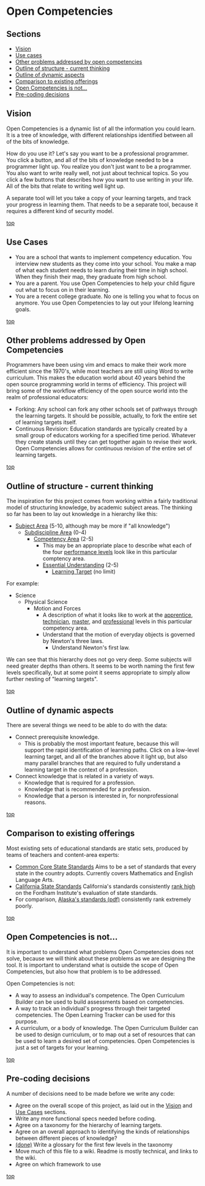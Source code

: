 <a name="top"></a>Open Competencies
===

Sections
---
- [Vision](#vision)
- [Use cases](#use_cases)
- [Other problems addressed by open competencies](#other_problems)
- [Outline of structure - current thinking](#structure_outline)
- [Outline of dynamic aspects](#dynamic_outline)
- [Comparison to existing offerings](#comparison_existing)
- [Open Competencies is not...](#is_not)
- [Pre-coding decisions](#pre_coding_decisions)

<a name="vision"></a>Vision
-------
Open Competencies is a dynamic list of all the information you could learn.  It is a tree of knowledge, with different relationships identified between all of the bits of knowledge.

How do you use it?  Let's say you want to be a professional programmer.  You click a button, and all of the bits of knowledge needed to be a programmer light up.  You realize you don't just want to be a programmer.  You  also want to write really well, not just about technical topics.  So you click a few buttons that describes how you want to use writing in your life.  All of the bits that relate to writing well light up.

A separate tool will let you take a copy of your learning targets, and track your progress in learning them.  That needs to be a separate tool, because it requires a different kind of security model.

[top](#top)

<a name="use_cases"></a>Use Cases
---------
- You are a school that wants to implement competency education.  You interview new students as they come into your school.  You make a map of what each student needs to learn during their time in high school.  When they finish their map, they graduate from high school.
- You are a parent.  You use Open Competencies to help your child figure out what to focus on in their learning.
- You are a recent college graduate.  No one is telling you what to focus on anymore.  You use Open Competencies to lay out your lifelong learning goals.

[top](#top)

<a name="other_problems"></a>Other problems addressed by Open Competencies
---
Programmers have been using vim and emacs to make their work more efficient since the 1970's, while most teachers are still using Word to write curriculum.  This makes the education world about 40 years behind the open source programming world in terms of efficiency.  This project will bring some of the workflow efficiency of the open source world into the realm of professional educators:
- Forking:  Any school can fork any other schools set of pathways through the learning targets.  It should be possible, actually, to fork the entire set of learning targets itself.
- Continuous Revision:  Education standards are typically created by a small group of educators working for a specified time period.  Whatever they create stands until they can get together again to revise their work.  Open Competencies allows for continuous revision of the entire set of learning targets.

[top](#top)

<a name="structure_outline"></a>Outline of structure - current thinking
---
The inspiration for this project comes from working within a fairly traditional model of structuring knowledge, by academic subject areas.  The thinking so far has been to lay out knowledge in a hierarchy like this:
- [Subject Area](https://github.com/openlearningtools/opencompetencies/blob/master/GLOSSARY.md#subject) (5-10, although may be more if "all knowledge")
    - [Subdiscipline Area](https://github.com/openlearningtools/opencompetencies/blob/master/GLOSSARY.md#subdiscipline_area) (0-4)
        - [Competency Area](https://github.com/openlearningtools/opencompetencies/blob/master/GLOSSARY.md#competency_area) (2-5)
            - This may be an appropriate place to describe what each of the four [performance levels](https://github.com/openlearningtools/opencompetencies/blob/master/GLOSSARY.md#performance_level) look like in this particular comptency area.
            - [Essential Understanding](https://github.com/openlearningtools/opencompetencies/blob/master/GLOSSARY.md#essential_understanding) (2-5)
                - [Learning Target](https://github.com/openlearningtools/opencompetencies/blob/master/GLOSSARY.md#learning_target) (no limit)

For example:
- Science
    - Physical Science
        - Motion and Forces
            - A description of what it looks like to work at the [apprentice](https://github.com/openlearningtools/opencompetencies/blob/master/GLOSSARY.md#apprentice), [technician](https://github.com/openlearningtools/opencompetencies/blob/master/GLOSSARY.md#technician), [master](https://github.com/openlearningtools/opencompetencies/blob/master/GLOSSARY.md#master), and [professional](https://github.com/openlearningtools/opencompetencies/blob/master/GLOSSARY.md#professional) levels in this particular competency area.
            - Understand that the motion of everyday objects is governed by Newton's three laws.
                - Understand Newton's first law.

We can see that this hierarchy does not go very deep.  Some subjects will need greater depths than others.  It seems to be worth naming the first few levels specifically, but at some point it seems appropriate to simply allow further nesting of "learning targets".

[top](#top)

<a name="dynamic_outline"></a>Outline of dynamic aspects
---
There are several things we need to be able to do with the data:
- Connect prerequisite knowledge.
    - This is probably the most important feature, because this will support the rapid identification of learning paths.  Click on a low-level learning target, and all of the branches above it light up, but also many parallel branches that are required to fully understand a learning target in the context of a profession.
- Connect knowledge that is related in a variety of ways.
    - Knowledge that is required for a profession.
    - Knowledge that is recommended for a profession.
    - Knowledge that a person is interested in, for nonprofessional reasons.

[top](#top)

<a name="comparison_existing"></a>Comparison to existing offerings
---
Most existing sets of educational standards are static sets, produced by teams of teachers and content-area experts:
- [Common Core State Standards](http://www.corestandards.org/) Aims to be a set of standards that every state in the country adopts.  Currently covers Mathematics and English Language Arts.
- [California State Standards](http://www.cde.ca.gov/be/st/ss/) California's standards consistently [rank high](http://standards.educationgadfly.net/) on the Fordham Institute's evaluation of state standards.
- For comparison, [Alaska's standards (pdf)](http://www.eed.state.ak.us/standards/pdf/standards.pdf) consistently rank extremely poorly.

[top](#top)

<a name="is_not"></a>Open Competencies is not...
---
It is important to understand what problems Open Competencies does not solve, because we will think about these problems as we are designing the tool.  It is important to understand what is outside the scope of Open Competencies, but also how that problem is to be addressed.

Open Competencies is not:
- A way to assess an individual's competence.  The Open Curriculum Builder can be used to build assessments based on competencies.
- A way to track an individual's progress through their targeted competencies.  The Open Learning Tracker can be used for this purpose.
- A curriculum, or a body of knowledge.  The Open Curriculum Builder can be used to design curriculum, or to map out a set of resources that can be used to learn a desired set of competencies.  Open Competencies is just a set of targets for your learning.

[top](#top)

<a name="pre_coding_decisions"></a>Pre-coding decisions
---
A number of decisions need to be made before we write any code:
- Agree on the overall scope of this project, as laid out in the [Vision](#vision) and [Use Cases](#use_cases) sections.
- Write any more functional specs needed before coding.
- Agree on a taxonomy for the hierarchy of learning targets.
- Agree on an overall approach to identifying the kinds of relationships between different pieces of knowledge?
- [(done)](https://github.com/openlearningtools/opencompetencies/blob/master/GLOSSARY.md) Write a glossary for the first few levels in the taxonomy
- Move much of this file to a wiki. Readme is mostly technical, and links to the wiki.
- Agree on which framework to use

[top](#top)
